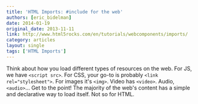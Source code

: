 ```yaml
---
title: 'HTML Imports: #include for the web'
authors: [eric_bidelman]
date: 2014-01-19
original_date: 2013-11-11
link: http://www.html5rocks.com/en/tutorials/webcomponents/imports/
category: articles
layout: single
tags: ['HTML Imports']
---
```


Think about how you load different types of resources on the web. For JS, we have `<script src>`. For CSS, your go-to is probably `<link rel="stylesheet">`. For images it's `<img>`. Video has `<video>`. Audio, `<audio>`… Get to the point! The majority of the web's content has a simple and declarative way to load itself. Not so for HTML.

<!-- Excerpt -->
